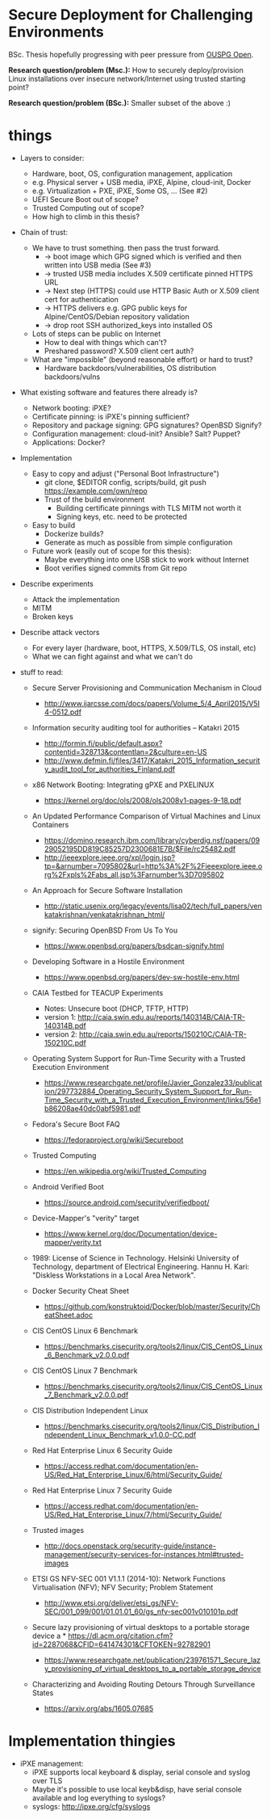 # Secure Deployment for Challenging Environments

BSc. Thesis hopefully progressing with peer pressure from [OUSPG Open](https://github.com/ouspg/ouspg-open).

**Research question/problem (Msc.):** How to securely deploy/provision Linux installations over insecure network/Internet using trusted starting point?

**Research question/problem (BSc.):** Smaller subset of the above :)

# things

 * Layers to consider:
   * Hardware, boot, OS, configuration management, application
   * e.g. Physical server + USB media, iPXE, Alpine, cloud-init, Docker
   * e.g. Virtualization + PXE, iPXE, Some OS, ... (See #2)
   * UEFI Secure Boot out of scope?
   * Trusted Computing out of scope?
   * How high to climb in this thesis?

 * Chain of trust:
   * We have to trust something. then pass the trust forward.
     * -> boot image which GPG signed which is verified and then written into USB media (See #3)
     * -> trusted USB media includes X.509 certificate pinned HTTPS URL
     * -> Next step (HTTPS) could use HTTP Basic Auth or X.509 client cert for authentication
     * -> HTTPS delivers e.g. GPG public keys for Alpine/CentOS/Debian repository validation
     * -> drop root SSH authorized_keys into installed OS
   * Lots of steps can be public on Internet
     * How to deal with things which can't?
     * Preshared password? X.509 client cert auth?
   * What are "impossible" (beyond reasonable effort) or hard to trust?
     * Hardware backdoors/vulnerabilities, OS distribution backdoors/vulns

 * What existing software and features there already is?
   * Network booting: iPXE?
   * Certificate pinning: is iPXE's pinning sufficient?
   * Repository and package signing: GPG signatures? OpenBSD Signify?
   * Configuration management: cloud-init? Ansible? Salt? Puppet?
   * Applications: Docker?

 * Implementation
   * Easy to copy and adjust ("Personal Boot Infrastructure")
     * git clone, $EDITOR config, scripts/build, git push https://example.com/own/repo
     * Trust of the build environment
       * Building certificate pinnings with TLS MITM not worth it
       * Signing keys, etc. need to be protected
   * Easy to build
     * Dockerize builds?
     * Generate as much as possible from simple configuration
   * Future work (easily out of scope for this thesis):
     * Maybe everything into one USB stick to work without Internet
     * Boot verifies signed commits from Git repo

 * Describe experiments
   * Attack the implementation
   * MITM
   * Broken keys

 * Describe attack vectors
   * For every layer (hardware, boot, HTTPS, X.509/TLS, OS install, etc)
   * What we can fight against and what we can't do

 * stuff to read:
   * Secure Server Provisioning and Communication Mechanism in Cloud
     * http://www.ijarcsse.com/docs/papers/Volume_5/4_April2015/V5I4-0512.pdf
   * Information security auditing tool for authorities – Katakri 2015
     * http://formin.fi/public/default.aspx?contentid=328713&contentlan=2&culture=en-US
     * http://www.defmin.fi/files/3417/Katakri_2015_Information_security_audit_tool_for_authorities_Finland.pdf
   * x86 Network Booting: Integrating gPXE and PXELINUX
     * https://kernel.org/doc/ols/2008/ols2008v1-pages-9-18.pdf
   * An Updated Performance Comparison of Virtual Machines and Linux Containers
     * https://domino.research.ibm.com/library/cyberdig.nsf/papers/0929052195DD819C85257D2300681E7B/$File/rc25482.pdf
     * http://ieeexplore.ieee.org/xpl/login.jsp?tp=&arnumber=7095802&url=http%3A%2F%2Fieeexplore.ieee.org%2Fxpls%2Fabs_all.jsp%3Farnumber%3D7095802
   * An Approach for Secure Software Installation
     * http://static.usenix.org/legacy/events/lisa02/tech/full_papers/venkatakrishnan/venkatakrishnan_html/
   * signify: Securing OpenBSD From Us To You
     * https://www.openbsd.org/papers/bsdcan-signify.html
   * Developing Software in a Hostile Environment
     * https://www.openbsd.org/papers/dev-sw-hostile-env.html
   * CAIA Testbed for TEACUP Experiments
     * Notes: Unsecure boot (DHCP, TFTP, HTTP)
     * version 1: http://caia.swin.edu.au/reports/140314B/CAIA-TR-140314B.pdf
     * version 2: http://caia.swin.edu.au/reports/150210C/CAIA-TR-150210C.pdf
   * Operating System Support for Run-Time Security with a Trusted Execution Environment
     * https://www.researchgate.net/profile/Javier_Gonzalez33/publication/297732884_Operating_Security_System_Support_for_Run-Time_Security_with_a_Trusted_Execution_Environment/links/56e1b86208ae40dc0abf5981.pdf
   * Fedora's Secure Boot FAQ
     * https://fedoraproject.org/wiki/Secureboot
   * Trusted Computing
     * https://en.wikipedia.org/wiki/Trusted_Computing
   * Android Verified Boot
     * https://source.android.com/security/verifiedboot/
   * Device-Mapper's "verity" target
     * https://www.kernel.org/doc/Documentation/device-mapper/verity.txt
   * 1989: License of Science in Technology. Helsinki University of Technology, department of Electrical Engineering. Hannu H. Kari: "Diskless Workstations in a Local Area Network".
   * Docker Security Cheat Sheet
     * https://github.com/konstruktoid/Docker/blob/master/Security/CheatSheet.adoc
   * CIS CentOS Linux 6 Benchmark
     * https://benchmarks.cisecurity.org/tools2/linux/CIS_CentOS_Linux_6_Benchmark_v2.0.0.pdf
   * CIS CentOS Linux 7 Benchmark
     * https://benchmarks.cisecurity.org/tools2/linux/CIS_CentOS_Linux_7_Benchmark_v2.0.0.pdf
   * CIS Distribution Independent Linux
     * https://benchmarks.cisecurity.org/tools2/linux/CIS_Distribution_Independent_Linux_Benchmark_v1.0.0-CC.pdf
   * Red Hat Enterprise Linux 6 Security Guide
     * https://access.redhat.com/documentation/en-US/Red_Hat_Enterprise_Linux/6/html/Security_Guide/
   * Red Hat Enterprise Linux 7 Security Guide
     * https://access.redhat.com/documentation/en-US/Red_Hat_Enterprise_Linux/7/html/Security_Guide/
   * Trusted images
     * http://docs.openstack.org/security-guide/instance-management/security-services-for-instances.html#trusted-images
   * ETSI GS NFV-SEC 001 V1.1.1 (2014-10): Network Functions Virtualisation (NFV); NFV Security; Problem Statement
     * http://www.etsi.org/deliver/etsi_gs/NFV-SEC/001_099/001/01.01.01_60/gs_nfv-sec001v010101p.pdf

   * Secure lazy provisioning of virtual desktops to a portable storage device
a     * https://dl.acm.org/citation.cfm?id=2287068&CFID=641474301&CFTOKEN=92782901
      * https://www.researchgate.net/publication/239761571_Secure_lazy_provisioning_of_virtual_desktops_to_a_portable_storage_device

   * Characterizing and Avoiding Routing Detours Through Surveillance States
      * https://arxiv.org/abs/1605.07685

# Implementation thingies

 * iPXE management:
   * iPXE supports local keyboard & display, serial console and syslog over TLS
   * Maybe it's possible to use local keyb&disp, have serial console available and log everything to syslogs?
   * syslogs: http://ipxe.org/cfg/syslogs
